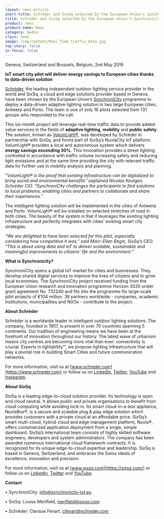 ```yaml
---
layout: news-article
short-title: Schréder and SixSq selected by the European Union's Synchronicity Programme 
title: Schréder and SixSq selected by the European Union's Synchronicity Programme 
product: news
product-name: News
category: media
class: news
image: /img/content/Real_Time_traffic_Data.jpg
top-story: false
in-focus: false
---
```


Geneva, Switzerland and Brussels, Belgium, 2nd May 2019

**IoT smart city pilot will deliver energy savings to European cities thanks to data-driven solution**

[Schréder](https://www.schreder.com/), the leading independent outdoor lighting service provider in the world and SixSq, a cloud and edge solutions provider based in Geneva, have been chosen by the European Union’s [SynchroniCity](https://synchronicity-iot.eu/) programme to deploy a data-driven adaptive lighting solution in two large European cities, Antwerp and Porto. The team is one of only 16 pilots selected from 131 groups who responded to the call.  

This six-month project will leverage real-time traffic data to provide added-value services in the fields of **adaptive lighting**, **mobility** and **public safety**. The solution, known as [VolumLight®](https://media.sixsq.com/hubfs/Marketing%20Materials/Solutions%20Brief/NuvlaBox%20Smart%20Street%20Lighting%20Application%202018.pdf), was developed by Schréder in partnership with SixSq, and forms part of SixSq’s NuvlaCity IoT platform. VolumLight® provides a local and autonomous system which delivers **energy savings exceeding 30%**.  This innovation provides a street lighting controlled in accordance with traffic volume increasing safety and reducing light emissions and at the same time providing the city with relevant traffic data for further use in mobility analysis and planning.

_“VolumLight® is the proof that existing infrastructure can be digitalized to bring social and environmental benefits” explained Nicolas Keutgen, Schréder CIO. “SynchroniCity challenges the participants to find solutions to local problems, enabling cities and partners to collaborate and share their experiences.”_

The intelligent lighting solution will be implemented in the cities of Antwerp and Porto. VolumLight® will be installed on selected stretches of road in both cities. The beauty of the system is that it leverages the existing lighting infrastructure and perfectly integrates with cities’ existing smart city strategies. 

_“We are delighted to have been selected for this pilot, especially considering how competitive it was,” said Marc-Elian Bégin, SixSq’s CEO.  “This is about using data and IoT to deliver scalable, sustainable and meaningful improvements to citizens’ life and the environment.”_

**What is Synchronicity?**

SynchroniCity opens a global IoT market for cities and businesses. They develop shared digital services to improve the lives of citizens and to grow local economies. The SynchroniCity project received funding from the European Union research and innovation programme Horizon 2020 under grant agreement No. 732240 and fits into the programme for large-scale pilot projects of €104 million. 38 partners worldwide - companies, academic institutions, municipalities and NGOs - contribute to the project.

**About Schréder**

Schréder is a worldwide leader in intelligent outdoor lighting solutions. The company, founded in 1907, is present in over 70 countries spanning 5 continents. Our tradition of engineering means we have been at the forefront of innovation throughout our history. The latest wave of urbanism means city centres are becoming more vital than ever: connectivity is crucial. Experts in lightability™, we propose lighting infrastructure that will play a pivotal role in building Smart Cities and future communication networks. 

For more information, visit us at [www.schreder.com](https://www.schreder.com) or follow us on [LinkedIn](https://www.linkedin.com/company/schreder), [Twitter](https://twitter.com/SchrederGroup), [YouTube](https://www.youtube.com/SchrederGroup) and [Instagram](https://www.instagram.com/schredergroup). 

**About SixSq**

SixSq is a leading edge-to-cloud solution provider. Its technology is open and cloud neutral. It allows public and private organisations to benefit from cloud computing while avoiding lock-in. Its smart cloud-in-a-box appliance, NuvlaBox®, is a secure and scalable plug & play edge solution which provides customers with a private cloud at an affordable price. SixSq’s smart multi-cloud, hybrid-cloud and edge management platform, Nuvla®, offers containerized application deployment from a single, simple dashboard. SixSq’s international team consists of highly skilled software engineers, developers and system administrators. The company has been awarded numerous international cloud framework contracts. It is recognized for its unique edge-to-cloud expertise and leadership. SixSq is based in Geneva, Switzerland, and embraces the Swiss ideals of excellence, innovation and precision.

For more information, visit us at [www.sixsq.com](https://sixsq.com/) or follow us on [LinkedIn](https://www.linkedin.com/company/sixsq/), [Twitter](https://twitter.com/sixsq) and [YouTube](https://www.youtube.com/channel/UCGYw3n7c-QsDtsVH32By1-g/featured). 


**Contact**

•	SynchroniCity: <info@synchronicity-iot.eu>

•	SixSq: Louise Merifield, <merifield@sixsq.com>

•	Schréder: Clarisse Fenart, <cfenart@schreder.com>

